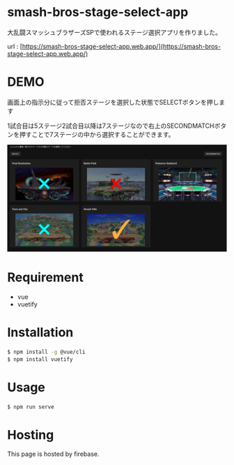 # smash-bros-stage-select-app

 
大乱闘スマッシュブラザーズSPで使われるステージ選択アプリを作りました。

url : [https://smash-bros-stage-select-app.web.app/](https://smash-bros-stage-select-app.web.app/)
 
# DEMO
 
画面上の指示分に従って拒否ステージを選択した状態でSELECTボタンを押します

1試合目は5ステージ2試合目以降は7ステージなので右上のSECONDMATCHボタンを押すことで7ステージの中から選択することができます。

![](demo.png "demo")
 
# Requirement
 
* vue
* vuetify
 
# Installation
 

 
```bash
$ npm install -g @vue/cli
$ npm install vuetify
```
 
# Usage

```bash
$ npm run serve
```
# Hosting

This page is hosted by firebase.
